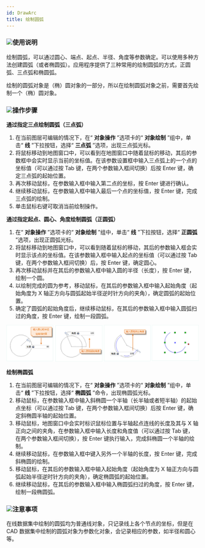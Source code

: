 ```yaml
---
id: DrawArc
title: 绘制圆弧
---
```

### ![](../../../img/read.gif)使用说明

绘制圆弧，可以通过圆心、端点、起点、半径、角度等参数确定。可以使用多种方法创建圆弧（或者椭圆弧）。应用程序提供了三种常用的绘制圆弧的方式，正圆弧、三点弧和椭圆弧。

绘制的圆弧对象是（椭）圆对象的一部分，所以在绘制圆弧对象之前，需要首先绘制一个（椭）圆对象。

### ![](../../../img/read.gif)操作步骤

**通过指定三点绘制圆弧（三点弧）**

1. 在当前图层可编辑的情况下，在“ **对象操作** ”选项卡的“ **对象绘制** ”组中，单击“ **线** ”下拉按钮，选择“ **三点弧** ”选项，出现三点弧光标。
2. 将鼠标移动到地图窗口中，可以看到在地图窗口中随着鼠标的移动，其后的参数框中会实时显示当前的坐标值。在该参数设置框中输入三点弧上的一个点的坐标值（可以通过按 Tab 键，在两个参数输入框间切换）后按 Enter 键，确定三点弧的起始位置。
3. 再次移动鼠标，在参数输入框中输入第二点的坐标，按 Enter 键进行确认。
4. 继续移动鼠标，在参数输入框中输入最后一个点的坐标值，按 Enter 键，完成三点弧的绘制。
5. 单击鼠标右键可取消当前绘制操作。

**通过指定起点、圆心、角度绘制圆弧（正圆弧）**

1. 在“ **对象操作** ”选项卡的“ **对象绘制** ”组中，单击“ **线** ”下拉按钮，选择“ **正圆弧** ”选项，出现正圆弧光标。
2. 将鼠标移动到地图窗口中，可以看到随着鼠标的移动，其后的参数输入框会实时显示该点的坐标值。在该参数输入框中输入起点的坐标值（可以通过按 Tab 键，在两个参数输入框间切换）后，按 Enter 键，确定圆心。 
3. 再次移动鼠标并在其后的参数输入框中输入圆的半径（长度），按 Enter 键，绘制一个圆。
4. 以绘制完成的圆为参考，移动鼠标，在其后的参数输入框中输入起始角度（起始角度为 X 轴正方向与圆弧起始半径逆时针方向的夹角），确定圆弧的起始位置。
5. 确定了圆弧的起始角度后，继续移动鼠标，在其后的参数输入框中输入圆弧扫过的角度，按 Enter 键，绘制一段圆弧。  

![](img/Arc1.png)

**绘制椭圆弧**

1. 在当前图层可编辑的情况下，在“ **对象操作** ”选项卡的“ **对象绘制** ”组中，单击“ **线** ”下拉按钮，选择“ **椭圆弧** ”命令，出现椭圆弧光标。
2. 移动鼠标，在参数输入框中输入斜椭圆一个半轴（长半轴或者短半轴）的起始点坐标（可以通过按 Tab 键，在两个参数输入框间切换）后按 Enter 键，确定斜椭圆半轴的起始位置。 
3. 移动鼠标，地图窗口中会实时标识鼠标位置与半轴起点连线的长度及其与 X 轴正向之间的夹角，在参数输入框中输入长度和角度值（可以通过按 Tab 键，在两个参数输入框间切换），按 Enter 键执行输入，完成斜椭圆一个半轴的绘制。
4. 继续移动鼠标，在参数输入框中键入另外一个半轴的长度，按 Enter 键，完成斜椭圆的绘制。
5. 移动鼠标，在其后的参数输入框中输入起始角度（起始角度为 X 轴正方向与圆弧起始半径逆时针方向的夹角），确定椭圆弧的起始位置。
6. 继续移动鼠标，在其后的参数输入框中输入椭圆弧扫过的角度，按 Enter 键，绘制一段椭圆弧。

### ![](../../../img/note.png)注意事项

在线数据集中绘制的圆弧均为普通线对象，只记录线上各个节点的坐标，但是在 CAD 数据集中绘制的圆弧对象为参数化对象，会记录相应的参数，如半径和圆心等。

